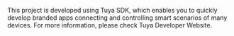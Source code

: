 This project is developed using Tuya SDK, which enables you to quickly develop branded apps connecting and controlling smart scenarios of many devices. For more information, please check Tuya Developer Website.
